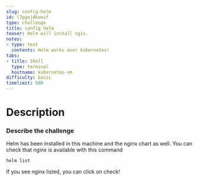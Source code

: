 ```yaml
---
slug: config-helm
id: l7pgaj4koevf
type: challenge
title: config helm
teaser: Helm will install ngix.
notes:
- type: text
  contents: Helm works over kubernetes!
tabs:
- title: Shell
  type: terminal
  hostname: kubernetes-vm
difficulty: basic
timelimit: 600
---
```

Description
===========

### Describe the challenge

Helm has been installed in this machine and the nginx chart as well. You can check that nginx is available with this command

```
helm list
```

If you see nginx listed, you can click on check!
